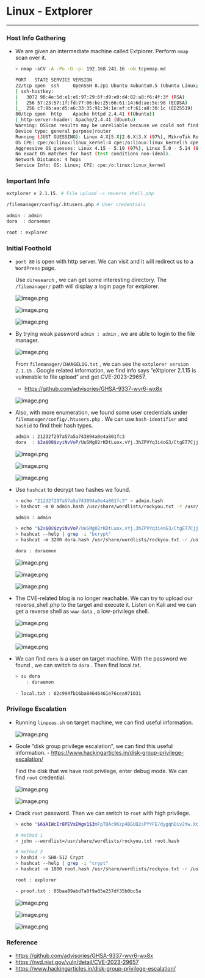 # Linux - Extplorer

---

### Host Info Gathering

- We are given an intermediate machine called Extplorer. Perform `nmap` scan over it.
    
    ```bash
    > nmap -sCV -A -Pn -O -p- 192.168.241.16 -oN tcpnmap.md
    
    PORT   STATE SERVICE VERSION
    22/tcp open  ssh     OpenSSH 8.2p1 Ubuntu 4ubuntu0.5 (Ubuntu Linux; protocol 2.0)
    | ssh-hostkey: 
    |   3072 98:4e:5d:e1:e6:97:29:6f:d9:e0:d4:82:a8:f6:4f:3f (RSA)
    |   256 57:23:57:1f:fd:77:06:be:25:66:61:14:6d:ae:5e:98 (ECDSA)
    |_  256 c7:9b:aa:d5:a6:33:35:91:34:1e:ef:cf:61:a8:30:1c (ED25519)
    80/tcp open  http    Apache httpd 2.4.41 ((Ubuntu))
    |_http-server-header: Apache/2.4.41 (Ubuntu)
    Warning: OSScan results may be unreliable because we could not find at least 1 open and 1 closed port
    Device type: general purpose|router
    Running (JUST GUESSING): Linux 4.X|5.X|2.6.X|3.X (97%), MikroTik RouterOS 7.X (97%)
    OS CPE: cpe:/o:linux:linux_kernel:4 cpe:/o:linux:linux_kernel:5 cpe:/o:mikrotik:routeros:7 cpe:/o:linux:linux_kernel:5.6.3 cpe:/o:linux:linux_kernel:2.6 cpe:/o:linux:linux_kernel:3 cpe:/o:linux:linux_kernel:6.0
    Aggressive OS guesses: Linux 4.15 - 5.19 (97%), Linux 5.0 - 5.14 (97%), MikroTik RouterOS 7.2 - 7.5 (Linux 5.6.3) (97%), Linux 2.6.32 - 3.13 (91%), Linux 3.10 - 4.11 (91%), Linux 3.2 - 4.14 (91%), Linux 3.4 - 3.10 (91%), Linux 4.15 (91%), Linux 2.6.32 - 3.10 (91%), Linux 4.19 - 5.15 (91%)
    No exact OS matches for host (test conditions non-ideal).
    Network Distance: 4 hops
    Service Info: OS: Linux; CPE: cpe:/o:linux:linux_kernel
    ```
    

### Important Info

```bash
extplorer v 2.1.15. # File upload -> reverse_shell.php

/filemanager/config/.htusers.php # User credentials

admin : admin
dora  : doraemon

root : explorer
```

### Initial Foothold

- `port 80` is open with http server. We can visit and it will redirect us to a `WordPress` page.
    
    Use `diresearch` , we can get some interesting directory. The `/filemanager/` path will display a login page for extplorer.
    
    ![image.png](Linux%20-%20Extplorer%201b0553bebf0f80e78b05dbd9f0a08f96/image.png)
    
    ![image.png](Linux%20-%20Extplorer%201b0553bebf0f80e78b05dbd9f0a08f96/image%201.png)
    
    ![image.png](Linux%20-%20Extplorer%201b0553bebf0f80e78b05dbd9f0a08f96/image%202.png)
    

- By trying weak password `admin : admin` , we are able to login to the file manager.
    
    ![image.png](Linux%20-%20Extplorer%201b0553bebf0f80e78b05dbd9f0a08f96/image%203.png)
    
    From `filemanager/CHANGELOG.txt` , we can see the `extplorer version 2.1.15` . Google related information, we find info says “eXtplorer 2.1.15 is vulnerable to file upload” and get CVE-2023-29657.
    
    - https://github.com/advisories/GHSA-9337-wvr6-wx8x
    
    ![image.png](Linux%20-%20Extplorer%201b0553bebf0f80e78b05dbd9f0a08f96/image%204.png)
    
- Also, with more enumeration, we found some user credentials under `filemanager/config/.htusers.php` . We can use `hash-identifier` and `hashid` to find their hash types.
    
    ```bash
    admin : 21232f297a57a5a743894a0e4a801fc3
    dora  : $2a$08$zyiNvVoP/UuSMgO2rKDtLuox.vYj.3hZPVYq3i4oG3/CtgET7CjjS
    ```
    
    ![image.png](Linux%20-%20Extplorer%201b0553bebf0f80e78b05dbd9f0a08f96/image%205.png)
    
    ![image.png](Linux%20-%20Extplorer%201b0553bebf0f80e78b05dbd9f0a08f96/image%206.png)
    
    ![image.png](Linux%20-%20Extplorer%201b0553bebf0f80e78b05dbd9f0a08f96/image%207.png)
    

- Use `hashcat` to decrypt two hashes we found.
    
    ```bash
    > echo "21232f297a57a5a743894a0e4a801fc3" > admin.hash
    > hashcat -m 0 admin.hash /usr/share/wordlists/rockyou.txt -r /usr/share/hashcat/rules/best64.rule --force
    
    admin : admin
    
    > echo "$2a$08$zyiNvVoP/UuSMgO2rKDtLuox.vYj.3hZPVYq3i4oG3/CtgET7CjjS" > dora.hash
    > hashcat --help | grep -i "bcrypt"
    > hashcat -m 3200 dora.hash /usr/share/wordlists/rockyou.txt -r /usr/share/hashcat/rules/best64.rule --force
    
    dora : doraemon
    ```
    
    ![image.png](Linux%20-%20Extplorer%201b0553bebf0f80e78b05dbd9f0a08f96/image%208.png)
    
    ![image.png](Linux%20-%20Extplorer%201b0553bebf0f80e78b05dbd9f0a08f96/image%209.png)
    
    ![image.png](Linux%20-%20Extplorer%201b0553bebf0f80e78b05dbd9f0a08f96/image%2010.png)
    

- The CVE-related blog is no longer reachable. We can try to upload our reverse_shell.php to the target and execute it. Listen on Kali and we can get a reverse shell as `www-data` , a low-privilege shell.
    
    ![image.png](Linux%20-%20Extplorer%201b0553bebf0f80e78b05dbd9f0a08f96/image%2011.png)
    
    ![image.png](Linux%20-%20Extplorer%201b0553bebf0f80e78b05dbd9f0a08f96/image%2012.png)
    
    ![image.png](Linux%20-%20Extplorer%201b0553bebf0f80e78b05dbd9f0a08f96/image%2013.png)
    

- We can find `dora` is a user on target machine. With the password we found , we can switch to `dora` . Then find local.txt.
    
    ```bash
    > su dora
    	: doraemon
    	
    - local.txt : 02c994fb16ba84646461e76cea971031
    ```
    

### Privilege Escalation

- Running `linpeas.sh` on target machine, we can find useful information.
    
    ![image.png](Linux%20-%20Extplorer%201b0553bebf0f80e78b05dbd9f0a08f96/image%2014.png)
    

- Goole “disk group privilege escalation”, we can find this useful information. - https://www.hackingarticles.in/disk-group-privilege-escalation/
    
    Find the disk that we have root privilege, enter debug mode. We can find `root` credential.
    
    ![image.png](Linux%20-%20Extplorer%201b0553bebf0f80e78b05dbd9f0a08f96/image%2015.png)
    
    ![image.png](Linux%20-%20Extplorer%201b0553bebf0f80e78b05dbd9f0a08f96/image%2016.png)
    

- Crack `root` password. Then we can switch to `root` with high privilege.
    
    ```bash
    > echo "$6$AIWcIr8PEVxEWgv1$3mFpTQAc9Kzp4BGUQ2sPYYFE/dygqhDiv2Yw.XcU.Q8n1YO05.a/4.D/x4ojQAkPnv/v7Qrw7Ici7.hs0sZiC." > root.hash
    
    # method 1
    > john --wordlist=/usr/share/wordlists/rockyou.txt root.hash
    
    # method 2
    > hashid -> SHA-512 Crypt
    > hashcat --help | grep -i "crypt"
    > hashcat -m 1800 root.hash /usr/share/wordlists/rockyou.txt -r /usr/share/hashcat/rules/best64.rule --force
    
    root : explorer
    
    - proof.txt : 05baa89abd7a0f9a05e257df35b0bc5a
    ```
    
    ![image.png](Linux%20-%20Extplorer%201b0553bebf0f80e78b05dbd9f0a08f96/image%2017.png)
    
    ![image.png](Linux%20-%20Extplorer%201b0553bebf0f80e78b05dbd9f0a08f96/image%2018.png)
    
    ![image.png](Linux%20-%20Extplorer%201b0553bebf0f80e78b05dbd9f0a08f96/image%2019.png)
    

### Reference

- https://github.com/advisories/GHSA-9337-wvr6-wx8x
- https://nvd.nist.gov/vuln/detail/CVE-2023-29657
- https://www.hackingarticles.in/disk-group-privilege-escalation/